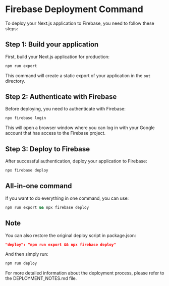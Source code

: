# Firebase Deployment Command

To deploy your Next.js application to Firebase, you need to follow these steps:

## Step 1: Build your application
First, build your Next.js application for production:
```bash
npm run export
```
This command will create a static export of your application in the `out` directory.

## Step 2: Authenticate with Firebase
Before deploying, you need to authenticate with Firebase:
```bash
npx firebase login
```
This will open a browser window where you can log in with your Google account that has access to the Firebase project.

## Step 3: Deploy to Firebase
After successful authentication, deploy your application to Firebase:
```bash
npx firebase deploy
```

## All-in-one command
If you want to do everything in one command, you can use:
```bash
npm run export && npx firebase deploy
```

## Note
You can also restore the original deploy script in package.json:
```json
"deploy": "npm run export && npx firebase deploy"
```
And then simply run:
```bash
npm run deploy
```

For more detailed information about the deployment process, please refer to the DEPLOYMENT_NOTES.md file.